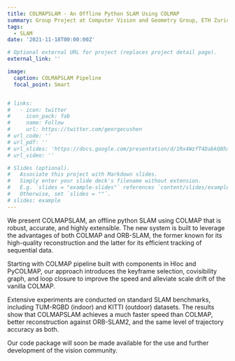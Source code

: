 ```yaml
---
title: COLMAPSLAM - An Offline Python SLAM Using COLMAP
summary: Group Project at Computer Vision and Geometry Group, ETH Zurich
tags:
  - SLAM
date: '2021-11-18T00:00:00Z'

# Optional external URL for project (replaces project detail page).
external_link: ''

image:
  caption: COLMAPSLAM Pipeline
  focal_point: Smart


# links:
#   - icon: twitter
#     icon_pack: fab
#     name: Follow
#     url: https://twitter.com/georgecushen
# url_code: ''
# url_pdf: ''
# url_slides: 'https://docs.google.com/presentation/d/1Rx4WzfT4DabkQ8hx0j0083zZKl9ZsGW5/edit?usp=sharing&ouid=101736090028508638112&rtpof=true&sd=true'
# url_video: ''

# Slides (optional).
#   Associate this project with Markdown slides.
#   Simply enter your slide deck's filename without extension.
#   E.g. `slides = "example-slides"` references `content/slides/example-slides.md`.
#   Otherwise, set `slides = ""`.
# slides: example
---
```


We present COLMAPSLAM, an offline python SLAM using COLMAP that is robust, accurate, and highly extensible. The new system is built to leverage the advantages of both COLMAP and ORB-SLAM, the former known for its high-quality reconstruction and the latter for its efficient tracking of sequential data. 


Starting with COLMAP pipeline built with components in Hloc and PyCOLMAP, our approach introduces the keyframe selection, covisibility graph, and loop closure to improve the speed and alleviate scale drift of the vanilla COLMAP. 


Extensive experiments are conducted on standard SLAM benchmarks, including TUM-RGBD (indoor) and KITTI (outdoor) datasets. The results show that COLMAPSLAM achieves a much faster speed than COLMAP, better reconstruction against ORB-SLAM2, and the same level of trajectory accuracy as both.


Our code package will soon be made available for the use and further development of the vision community.